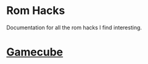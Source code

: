 # Rom Hacks
Documentation for all the rom hacks I find interesting.


# [Gamecube](docs/gamecube.md)


